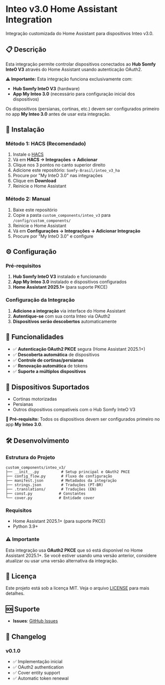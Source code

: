 # Inteo v3.0 Home Assistant Integration

Integração customizada do Home Assistant para dispositivos Inteo v3.0.

## 📋 Descrição

Esta integração permite controlar dispositivos conectados ao **Hub Somfy InteO V3** através do Home Assistant usando autenticação OAuth2.

**⚠️ Importante:** Esta integração funciona exclusivamente com:
- **Hub Somfy InteO V3** (hardware)
- **App My Inteo 3.0** (necessário para configuração inicial dos dispositivos)

Os dispositivos (persianas, cortinas, etc.) devem ser configurados primeiro no app **My Inteo 3.0** antes de usar esta integração.

## 🚀 Instalação

### Método 1: HACS (Recomendado)
1. Instale o [HACS](https://hacs.xyz/)
2. Vá em **HACS → Integrações → Adicionar**
3. Clique nos 3 pontos no canto superior direito
4. Adicione este repositório: `Somfy-Brasil/inteo_v3_ha`
5. Procure por "My InteO 3.0" nas integrações
6. Clique em **Download**
7. Reinicie o Home Assistant

### Método 2: Manual
1. Baixe este repositório
2. Copie a pasta `custom_components/inteo_v3` para `/config/custom_components/`
3. Reinicie o Home Assistant
4. Vá em **Configurações → Integrações → Adicionar Integração**
5. Procure por "My InteO 3.0" e configure

## ⚙️ Configuração

### Pré-requisitos
1. **Hub Somfy InteO V3** instalado e funcionando
2. **App My Inteo 3.0** instalado e dispositivos configurados
3. **Home Assistant 2025.1+** (para suporte PKCE)

### Configuração da Integração
1. **Adicione a integração** via interface do Home Assistant
2. **Autentique-se** com sua conta Inteo via OAuth2
3. **Dispositivos serão descobertos** automaticamente

## 🔧 Funcionalidades

- ✅ **Autenticação OAuth2 PKCE** segura (Home Assistant 2025.1+)
- ✅ **Descoberta automática** de dispositivos
- ✅ **Controle de cortinas/persianas**
- ✅ **Renovação automática** de tokens
- ✅ **Suporte a múltiplos dispositivos**

## 📱 Dispositivos Suportados

- Cortinas motorizadas
- Persianas
- Outros dispositivos compatíveis com o Hub Somfy InteO V3

**📱 Pré-requisito:** Todos os dispositivos devem ser configurados primeiro no app **My Inteo 3.0**.

## 🛠️ Desenvolvimento

### Estrutura do Projeto
```
custom_components/inteo_v3/
├── __init__.py          # Setup principal e OAuth2 PKCE
├── config_flow.py       # Fluxo de configuração
├── manifest.json        # Metadados da integração
├── strings.json         # Traduções (PT-BR)
├── .translations/       # Traduções (EN)
├── const.py            # Constantes
└── cover.py            # Entidade cover
```

### Requisitos
- Home Assistant 2025.1+ (para suporte PKCE)
- Python 3.9+

### ⚠️ Importante
Esta integração usa **OAuth2 PKCE** que só está disponível no Home Assistant 2025.1+. Se você estiver usando uma versão anterior, considere atualizar ou usar uma versão alternativa da integração.

## 📄 Licença

Este projeto está sob a licença MIT. Veja o arquivo [LICENSE](LICENSE) para mais detalhes.

## 🆘 Suporte

- **Issues**: [GitHub Issues](https://github.com/Somfy-Brasil/inteo_v3_ha/issues)

## 📝 Changelog

### v0.1.0
- ✅ Implementação inicial
- ✅ OAuth2 authentication
- ✅ Cover entity support
- ✅ Automatic token renewal 